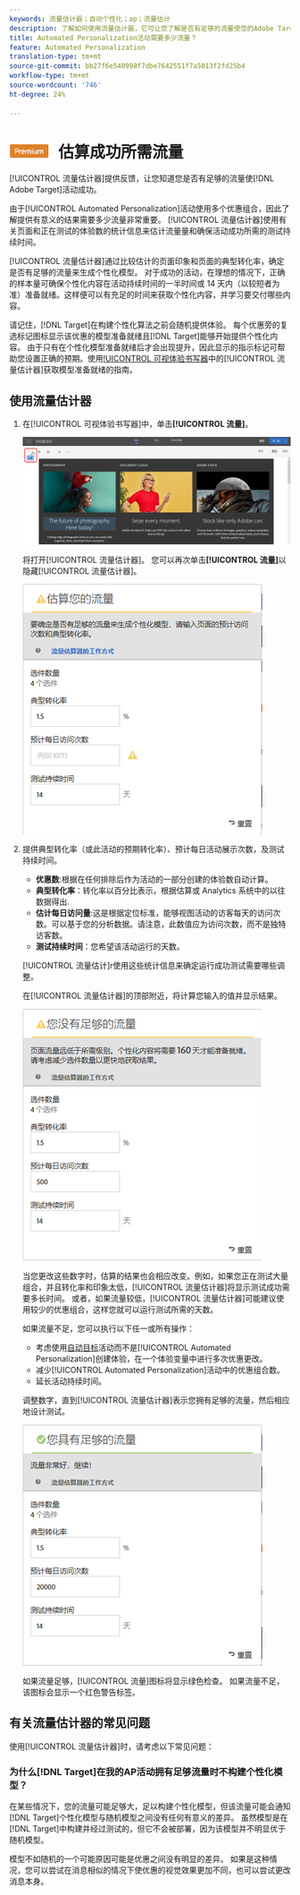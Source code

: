 ```yaml
---
keywords: 流量估计器；自动个性化；ap；流量估计
description: 了解如何使用流量估计器，它可让您了解是否有足够的流量使您的Adobe TargetAutomated Personalization活动取得成功。
title: Automated Personalization活动需要多少流量？
feature: Automated Personalization
translation-type: tm+mt
source-git-commit: bb27f6e540998f7dbe7642551f7a5013f2fd25b4
workflow-type: tm+mt
source-wordcount: '746'
ht-degree: 24%

---
```



# ![PREMIUM](/help/assets/premium.png) 估算成功所需流量

[!UICONTROL 流量估计器]提供反馈，让您知道您是否有足够的流量使[!DNL Adobe Target]活动成功。

由于[!UICONTROL Automated Personalization]活动使用多个优惠组合，因此了解提供有意义的结果需要多少流量非常重要。 [!UICONTROL 流量估计器]使用有关页面和正在测试的体验数的统计信息来估计流量量和确保活动成功所需的测试持续时间。

[!UICONTROL 流量估计器]通过比较估计的页面印象和页面的典型转化率，确定是否有足够的流量来生成个性化模型。 对于成功的活动，在理想的情况下，正确的样本量可确保个性化内容在活动持续时间的一半时间或 14 天内（以较短者为准）准备就绪。这样便可以有充足的时间来获取个性化内容，并学习要交付哪些内容。

请记住，[!DNL Target]在构建个性化算法之前会随机提供体验。 每个优惠旁的复选标记图标显示该优惠的模型准备就绪且[!DNL Target]能够开始提供个性化内容。 由于只有在个性化模型准备就绪后才会出现提升，因此显示的指示标记可帮助您设置正确的预期。使用[!UICONTROL 可视体验书写器](VEC)中的[!UICONTROL 流量估计器]获取模型准备就绪的指南。

## 使用流量估计器

1. 在[!UICONTROL 可视体验书写器]中，单击&#x200B;**[!UICONTROL 流量]**。

   ![“流量”图标](/help/c-activities/t-automated-personalization/assets/icon-traffic.png)

   将打开[!UICONTROL 流量估计器]。 您可以再次单击&#x200B;**[!UICONTROL 流量]**&#x200B;以隐藏[!UICONTROL 流量估计器]。

   ![](assets/ap_est.png)

1. 提供典型转化率（或此活动的预期转化率）、预计每日活动展示次数，及测试持续时间。

   * **优惠数**:根据在任何排除后作为活动的一部分创建的体验数自动计算。
   * **典型转化率**：转化率以百分比表示，根据估算或 Analytics 系统中的以往数据得出.
   * **估计每日访问量**:这是根据定位标准，能够视图活动的访客每天的访问次数。可以基于您的分析数据。请注意，此数值应为访问次数，而不是独特访客数。
   * **测试持续时间**：您希望该活动运行的天数。

   [!UICONTROL 流量估计]r使用这些统计信息来确定运行成功测试需要哪些调整。

   在[!UICONTROL 流量估计器]的顶部附近，将计算您输入的值并显示结果。

   ![](assets/ap_est_no.png)

   当您更改这些数字时，估算的结果也会相应改变。例如，如果您正在测试大量组合，并且转化率和印象太低，[!UICONTROL 流量估计器]将显示测试成功需要多长时间。 或者，如果流量较低，[!UICONTROL 流量估计器]可能建议使用较少的优惠组合，这样您就可以运行测试所需的天数。

   如果流量不足，您可以执行以下任一或所有操作：

   * 考虑使用[自动目标](/help/c-activities/auto-target/auto-target-to-optimize.md)活动而不是[!UICONTROL Automated Personalization]创建体验，在一个体验变量中进行多次优惠更改。
   * 减少[!UICONTROL Automated Personalization]活动中的优惠组合数。
   * 延长活动持续时间。

   调整数字，直到[!UICONTROL 流量估计器]表示您拥有足够的流量，然后相应地设计测试。

   ![](assets/ap_est_yes.png)

   如果流量足够，[!UICONTROL 流量]图标将显示绿色检查。 如果流量不足，该图标会显示一个红色警告标签。

## 有关流量估计器的常见问题

使用[!UICONTROL 流量估计器]时，请考虑以下常见问题：

### 为什么[!DNL Target]在我的AP活动拥有足够流量时不构建个性化模型？

在某些情况下，您的流量可能足够大，足以构建个性化模型，但该流量可能会通知[!DNL Target]个性化模型与随机模型之间没有任何有意义的差异。 虽然模型是在[!DNL Target]中构建并经过测试的，但它不会被部署，因为该模型并不明显优于随机模型。

模型不如随机的一个可能原因可能是优惠之间没有明显的差异。 如果是这种情况，您可以尝试在消息相似的情况下使优惠的视觉效果更加不同，也可以尝试更改消息本身。

